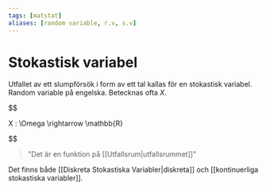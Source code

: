```yaml
---
tags: [matstat]
aliases: [random variable, r.v, s.v]
---
```

# Stokastisk variabel
Utfallet av ett slumpförsök i form av ett tal kallas för en stokastisk variabel. Random variable på engelska. Betecknas ofta $X$.

  

$$

X : \Omega \rightarrow \mathbb{R}

$$

> "Det är en funktion på [[Utfallsrum|utfallsrummet]]"

  
  

Det finns både [[Diskreta Stokastiska Variabler|diskreta]] och [[kontinuerliga stokastiska variabler]].